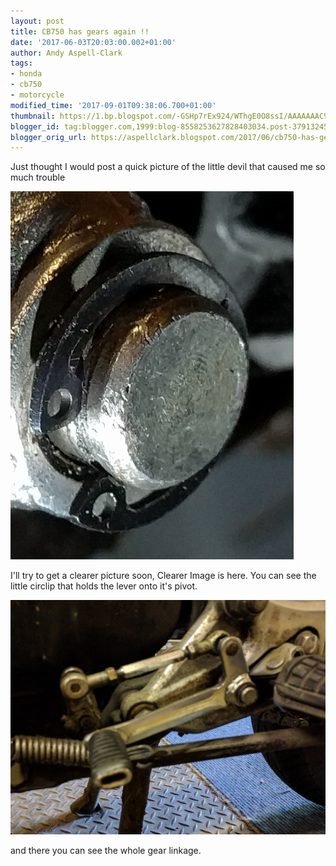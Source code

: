 ```yaml
---
layout: post
title: CB750 has gears again !!
date: '2017-06-03T20:03:00.002+01:00'
author: Andy Aspell-Clark
tags:
- honda
- cb750
- motorcycle
modified_time: '2017-09-01T09:38:06.700+01:00'
thumbnail: https://1.bp.blogspot.com/-GSHp7rEx924/WThgE0O8ssI/AAAAAAAC9KQ/QMoxstW7ke4ROJ405y6cM8YSbi_ceYa-gCLcB/s72-c/IMG_20170607_182438.jpg
blogger_id: tag:blogger.com,1999:blog-8558253627828403034.post-3791324598782045698
blogger_orig_url: https://aspellclark.blogspot.com/2017/06/cb750-has-gears-again.html
---
```


Just thought I would post a quick picture of the little devil that caused me so much trouble

![image](../assets/images/IMG_20170607_182438.jpg)

I'll try to get a clearer picture soon, Clearer Image is here. You can see the little circlip that holds the lever onto it's pivot.

![image](../assets/images/IMG_20170603_175349.jpg)

and there you can see the whole gear linkage.